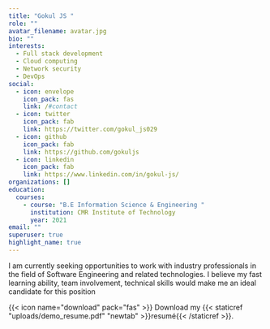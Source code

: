```yaml
---
title: "Gokul JS "
role: ""
avatar_filename: avatar.jpg
bio: ""
interests:
  - Full stack development
  - Cloud computing
  - Network security
  - DevOps
social:
  - icon: envelope
    icon_pack: fas
    link: /#contact
  - icon: twitter
    icon_pack: fab
    link: https://twitter.com/gokul_js029
  - icon: github
    icon_pack: fab
    link: https://github.com/gokuljs
  - icon: linkedin
    icon_pack: fab
    link: https://www.linkedin.com/in/gokul-js/
organizations: []
education:
  courses:
    - course: "B.E Information Science & Engineering "
      institution: CMR Institute of Technology
      year: 2021
email: ""
superuser: true
highlight_name: true
---
```

<!--StartFragment-->

I am currently seeking opportunities to work with industry professionals in the field of Software Engineering and related technologies. I believe my fast learning ability, team involvement, technical skills would make me an ideal candidate for this position

<!--EndFragment-->

{{< icon name="download" pack="fas" >}} Download my {{< staticref "uploads/demo_resume.pdf" "newtab" >}}resumé{{< /staticref >}}.